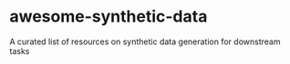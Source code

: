 # awesome-synthetic-data
A curated list of resources on synthetic data generation for downstream tasks
